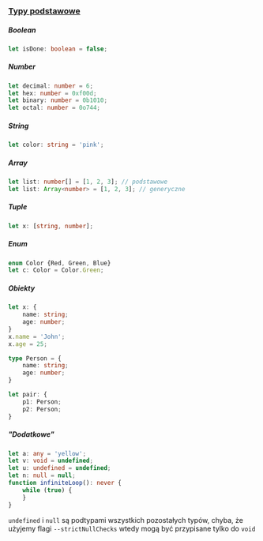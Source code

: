 ### [Typy podstawowe](https://www.typescriptlang.org/docs/handbook/basic-types.html)

##### Boolean
```ts
let isDone: boolean = false;
```

##### Number
```ts
let decimal: number = 6;
let hex: number = 0xf00d;
let binary: number = 0b1010;
let octal: number = 0o744;
```

##### String
```ts
let color: string = 'pink';
```

##### Array
```ts
let list: number[] = [1, 2, 3]; // podstawowe
let list: Array<number> = [1, 2, 3]; // generyczne
```

##### Tuple
```ts
let x: [string, number];
```

##### Enum
```ts
enum Color {Red, Green, Blue}
let c: Color = Color.Green;
```

##### Obiekty
```ts
let x: {
    name: string;
    age: number;
}
x.name = 'John';
x.age = 25;

type Person = {
    name: string;
    age: number;
}

let pair: {
    p1: Person;
    p2: Person;
}
```

##### "Dodatkowe"
```ts
let a: any = 'yellow';
let v: void = undefined;
let u: undefined = undefined;
let n: null = null;
function infiniteLoop(): never {
    while (true) {
    }
}
```

```undefined``` i ```null``` są podtypami wszystkich pozostałych typów, chyba, że użyjemy flagi ```--strictNullChecks``` wtedy mogą być przypisane tylko do ```void```